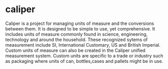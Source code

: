 # caliper
Caliper is a project for managing units of measure and the conversions between them.  It is designed to be simple to use, yet comprehensive.  It includes units of measure commonly found
in science, engineering, technology and around the household.  These recognized sytems of measurement include SI, International Customary, US and British Imperial.  Custom units of measure can also be created in the Caliper
unified measurement system.  Custom units are specific to a trade or industry such as packaging where units of can, bottles,cases and pallets might be in use.
